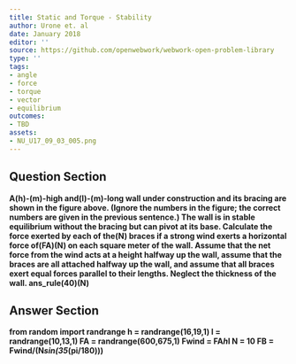 ```yaml
---
title: Static and Torque - Stability
author: Urone et. al
date: January 2018
editor: ''
source: https://github.com/openwebwork/webwork-open-problem-library
type: ''
tags:
- angle
- force
- torque
- vector
- equilibrium
outcomes:
- TBD
assets:
- NU_U17_09_03_005.png
---
```


## Question Section 

<b>
A(h)-(m)-high and(l)-(m)-long wall under construction and its bracing are shown in the figure above. (Ignore the numbers in the figure; the correct numbers are given in the previous sentence.) The wall is in stable equilibrium without the bracing but can pivot at its base. Calculate the force exerted by each of the(N) braces if a strong wind exerts a horizontal force of(FA)(N) on each square meter of the wall. Assume that the net force from the wind acts at a height halfway up the wall, assume that the braces are all attached halfway up the wall, and assume that all braces exert equal forces parallel to their lengths. Neglect the thickness of the wall.
ans_rule(40)(N)


## Answer Section

from random import randrange
h = randrange(16,19,1)
l = randrange(10,13,1)
FA = randrange(600,675,1)
Fwind = FA*h*l
N = 10
FB = Fwind/(N*sin(35*(pi/180)))